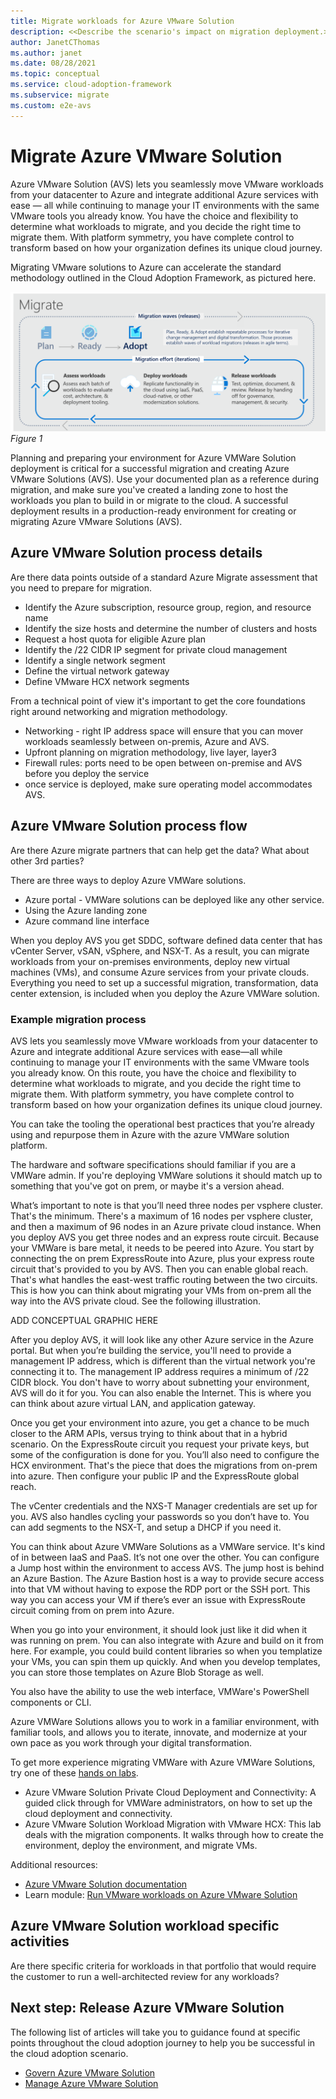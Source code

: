 ```yaml
---
title: Migrate workloads for Azure VMware Solution
description: <<Describe the scenario's impact on migration deployment.>>
author: JanetCThomas
ms.author: janet
ms.date: 08/28/2021
ms.topic: conceptual
ms.service: cloud-adoption-framework
ms.subservice: migrate
ms.custom: e2e-avs
---
```


# Migrate Azure VMware Solution

Azure VMware Solution (AVS) lets you seamlessly move VMware workloads from your datacenter to Azure and integrate additional Azure services with ease — all while continuing to manage your IT environments with the same VMware tools you already know. You have the choice and flexibility to determine what workloads to migrate, and you decide the right time to migrate them. With platform symmetry, you have complete control to transform based on how your organization defines its unique cloud journey.

Migrating VMware solutions to Azure can accelerate the standard methodology outlined in the Cloud Adoption Framework, as pictured here.

![Diagram of Cloud Adoption Framework migration model.](../../_images/migrate/methodology.png)
*Figure 1*

Planning and preparing your environment for Azure VMWare Solution deployment is critical for a successful migration and creating Azure VMware Solutions (AVS). Use your documented plan as a reference during migration, and make sure you've created a landing zone to host the workloads you plan to build in or migrate to the cloud. A successful deployment results in a production-ready environment for creating or migrating Azure VMware Solutions (AVS).

## Azure VMware Solution process details

Are there data points outside of a standard Azure Migrate assessment that you need to prepare for migration.

- Identify the Azure subscription, resource group, region, and resource name
- Identify the size hosts and determine the number of clusters and hosts
- Request a host quota for eligible Azure plan
- Identify the /22 CIDR IP segment for private cloud management
- Identify a single network segment
- Define the virtual network gateway
- Define VMware HCX network segments

From a technical point of view it's important to get the core foundations right around networking and migration methodology. 

- Networking - right IP address space will ensure that you can mover workloads seamlessly between on-premis, Azure and AVS.
- Upfront planning on migration methodology, live layer, layer3
- Firewall rules: ports need to be open between on-premise and AVS before you deploy the service
- once service is deployed, make sure operating model accommodates AVS.

## Azure VMware Solution process flow

Are there Azure migrate partners that can help get the data? What about other 3rd parties?

There are three ways to deploy Azure VMWare solutions. 

- Azure portal - VMWare solutions can be deployed like any other service.
- Using the Azure landing zone
- Azure command line interface

When you deploy AVS you get SDDC, software defined data center that has vCenter Server, vSAN, vSphere, and NSX-T. As a result, you can migrate workloads from your on-premises environments, deploy new virtual machines (VMs), and consume Azure services from your private clouds. Everything you need to set up a successful migration, transformation, data center extension, is included when you deploy the Azure VMWare solution.

### Example migration process

AVS lets you seamlessly move VMware workloads from your datacenter to Azure and integrate additional Azure services with ease—all while continuing to manage your IT environments with the same VMware tools you already know. On this route, you have the choice and flexibility to determine what workloads to migrate, and you decide the right time to migrate them. With platform symmetry, you have complete control to transform based on how your organization defines its unique cloud journey.

You can take the tooling the operational best practices that you’re already using and repurpose them in Azure with the azure VMWare solution platform.

The hardware and software specifications should familiar if you are a VMWare admin. If you're deploying VMWare solutions it should match up to something that you've got on prem, or maybe it's a version ahead. 

What’s important to note is that you’ll need three nodes per vsphere cluster. That's the minimum. There's a maximum of 16 nodes per vsphere cluster, and then a maximum of 96 nodes in an Azure private cloud instance.
When you deploy AVS you get three nodes and an express route circuit. Because your VMWare is bare metal, it needs to be peered into Azure. You start by connecting the on prem ExpressRoute into Azure, plus your express route circuit that's provided to you by AVS. Then you can enable global reach. That's what handles the east-west traffic routing between the two circuits. This is how you can think about migrating your VMs from on-prem all the way into the AVS private cloud.  See the following illustration.

ADD CONCEPTUAL GRAPHIC HERE

After you deploy AVS, it will look like any other Azure service in the Azure portal. But when you’re building the service, you'll need to provide a management IP address, which is different than the virtual network you're connecting it to. The management IP address requires a minimum of /22 CIDR block. You don't have to worry about subnetting your environment, AVS will do it for you. You can also enable the Internet. This is where you can think about azure virtual LAN, and application gateway.

Once you get your environment into azure, you get a chance to be much closer to the ARM APIs, versus trying to think about that in a hybrid scenario.
On the ExpressRoute circuit you request your private keys, but some of the configuration is done for you. You’ll also need to configure the HCX environment. That's the piece that does the migrations from on-prem into azure. Then configure your public IP and the ExpressRoute global reach.

The vCenter credentials and the NXS-T Manager credentials are set up for you. AVS also handles cycling your passwords so you don’t have to.   You can add segments to the NSX-T, and setup a DHCP if you need it.

You can think about Azure VMWare Solutions as a VMWare service. It's kind of in between IaaS and PaaS. It’s not one over the other. You can configure a Jump host within the environment to access AVS. The jump host is behind an Azure Bastion. The Azure Bastion host is a way to provide secure access into that VM without having to expose the RDP port or the SSH port.  This way you can access your VM if there’s ever an issue with ExpressRoute circuit coming from on prem into Azure.

When you go into your environment, it should look just like it did when it was running on prem.  You can also integrate with Azure and build on it from here. For example, you could build content libraries so when you templatize your VMs, you can spin them up quickly. And when you develop templates, you can store those templates on Azure Blob Storage as well.

You also have the ability to use the web interface, VMWare's PowerShell components or CLI.

Azure VMWare Solutions allows you to work in a familiar environment, with familiar tools, and allows you to iterate, innovate, and modernize at your own pace as you work through your digital transformation.

To get more experience migrating VMWare with Azure VMWare Solutions, try one of these [hands on labs](https://web.hol.vmware.com/landingPages/index.aspx?id=PN5RRQA9).

- Azure VMware Solution Private Cloud Deployment and Connectivity: A guided click through for VMWare administrators, on how to set up the cloud deployment and connectivity.
- Azure VMware Solution Workload Migration with VMware HCX: This lab deals with the migration components. It walks through how to create the environment, deploy the environment, and migrate VMs.

Additional resources:
- [Azure VMware Solution documentation](/azure/azure-vmware/)
- Learn module: [Run VMware workloads on Azure VMware Solution](/learn/paths/run-vmware-workloads-azure-vmware-solution/)

## Azure VMware Solution workload specific activities

Are there specific criteria for workloads in that portfolio that would require the customer to run a well-architected review for any workloads?

## Next step: Release Azure VMware Solution

The following list of articles will take you to guidance found at specific points throughout the cloud adoption journey to help you be successful in the cloud adoption scenario.

- [Govern Azure VMware Solution](./govern.md)
- [Manage Azure VMware Solution](./manage.md)
